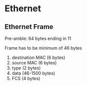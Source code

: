 # Ethernet 

## Ethernet Frame
Pre-amble: 64 bytes ending in 11

Frame has to be minimum of 46 bytes

1. destination MAC (6 bytes)
2. source MAC (6 bytes)
3. type (2 bytes)
4. data (46-1500 bytes)
5. FCS (4 bytes)
